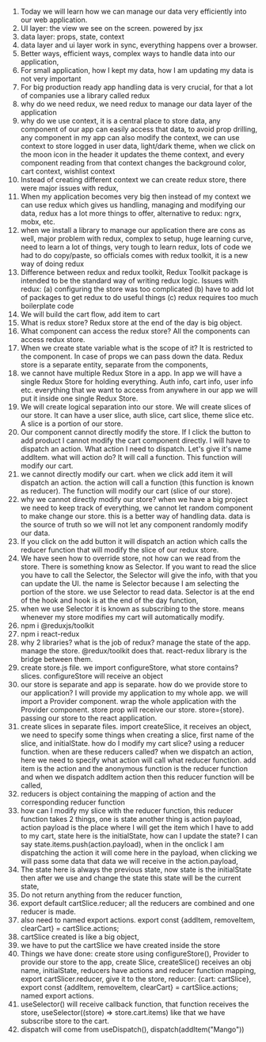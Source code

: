 1. Today we will learn how we can manage our data very efficiently into our web application.
2. UI layer: the view we see on the screen. powered by jsx
3. data layer: props, state, context
4. data layer and ui layer work in sync, everything happens over a browser.
5. Better ways, efficient ways, complex ways to handle data into our application, 
6. For small application, how I kept my data, how I am updating my data is not very important 
7. For big production ready app handling data is very crucial, for that a lot of companies use a library called redux
8. why do we need redux, we need redux to manage our data layer of the application
9. why do we use context, it is a central place to store data, any component of our app can easily access that data, to avoid prop drilling, any component in my app can also modify the context, we can use context to store logged in user data, light/dark theme, when we click on the moon icon in the header it updates the theme context, and every component reading from that context changes the background color, cart context, wishlist context
10. Instead of creating different context we can create redux store, there were major issues with redux, 
11. When my application becomes very big then instead of my context we can use redux which gives us handling, managing and modifying our data, redux has a lot more things to offer, alternative to redux: ngrx, mobx, etc.
12. when we install a library to manage our application there are cons as well, major problem with redux, complex to setup, huge learning curve, need to learn a lot of things, very tough to learn redux, lots of code we had to do copy/paste, so officials comes with redux toolkit, it is a new way of doing redux
13. Difference between redux and redux toolkit, Redux Toolkit package is intended to be the standard way of writing redux logic. Issues with redux: (a) configuring the store was too complicated (b) have to add lot of packages to get redux to do useful things (c) redux requires too much boilerplate code
14. We will build the cart flow, add item to cart
15. What is redux store? Redux store at the end of the day is big object.
16. What component can access the redux store? All the components can access redux store.
17. When we create state variable what is the scope of it? It is restricted to the component. In case of props we can pass down the data. Redux store is a separate entity, separate from the components, 
18. we cannot have multiple Redux Store in a app. In app we will have a single Redux Store for holding everything. Auth info, cart info, user info etc. everything that we want to access from anywhere in our app we will put it inside one single Redux Store. 
19. We will create logical separation into our store. We will create slices of our store. It can have a user slice, auth slice, cart slice, theme slice etc. A slice is a portion of our store. 
20. Our component cannot directly modify the store. If I click the button to add product I cannot modify the cart component directly. I will have to dispatch an action. What action I need to dispatch. Let's give it's name addItem. what will action do? It will call a function. This function will modify our cart.
21. we cannot directly modify our cart. when we click add item it will dispatch an action. the action will call a function (this function is known as reducer). The function will modify our cart (slice of our store).
22. why we cannot directly modify our store? when we have a big project we need to keep track of everything, we cannot let random component to make change our store. this is a better way of handling data. data is the source of truth so we will not let any component randomly modify our data.
23. If you click on the add button it will dispatch an action which calls the reducer function that will modify the slice of our redux store.
24. We have seen how to override store, not how can we read from the store. There is something know as Selector. If you want to read the slice you have to call the Selector, the Selector will give the info, with that you can update the UI. the name is Selector because I am selecting the portion of the store. we use Selector to read data. Selector is at the end of the hook and hook is at the end of the day function, 
25. when we use Selector it is known as subscribing to the store. means whenever my store modifies my cart will automatically modify.
26. npm i @reduxjs/toolkit
27. npm i react-redux
28. why 2 libraries? what is the job of redux? manage the state of the app. manage the store. @redux/toolkit does that. react-redux library is the bridge between them.
29. create store.js file. we import configureStore, what store contains? slices. configureStore will receive an object
30. our store is separate and app is separate. how do we provide store to our application? I will provide my application to my whole app. we will import a Provider component. wrap the whole application with the Provider component. store prop will receive our store. store={store}. passing our store to the react application.
31. create slices in separate files. import createSlice, it receives an object, we need to specify some things when creating a slice, first name of the slice, and initialState. how do I modify my cart slice? using a reducer function. when are these reducers called? when we dispatch an action, here we need to specify what action will call what reducer function. add item is the action and the anonymous function is the reducer function and when we dispatch addItem action then this reducer function will be called,
32. reducers is object containing the mapping of action and the corresponding reducer function
33. how can I modify my slice with the reducer function, this reducer function takes 2 things, one is state another thing is action payload, action payload is the place where I will get the item which I have to add to my cart, state here is the initialState, how can I update the state? I can say state.items.push(action.payload), when in the onclick I am dispatching the action it will come here in the payload, when clicking we will pass some data that data we will receive in the action.payload, 
34. The state here is always the previous state, now state is the initialState then after we use and change the state this state will be the current state, 
35. Do not return anything from the reducer function,  
36. export default cartSlice.reducer; all the reducers are combined and one reducer is made.
37. also need to named export actions. export const {addItem, removeItem, clearCart} = cartSlice.actions;
38. cartSlice created is like a big object, 
39. we have to put the cartSlice we have created inside the store
40. Things we have done: create store using configureStore(), Provider to provide our store to the app, create Slice, createSlice() receives an obj name, initialState, reducers have actions and reducer function mapping, export cartSlicer.reducer, give it to the store, reducer: {cart: cartSlice}, export const {addItem, removeItem, clearCart} = cartSlice.actions; named export actions.
41. useSelector() will receive callback function, that function receives the store, useSelector((store) => store.cart.items) like that we have subscribe store to the cart.
42. dispatch will come from useDispatch(), dispatch(addItem("Mango"))